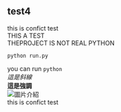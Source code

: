 ## test4
this is confict test <br/>
THIS A TEST</br>
THEPROJECT IS NOT REAL PYTHON
```
python run.py
```
you can run ``python`` <br/>
*這是斜線* <br/>
__這是強調__<br/>
![圖片介紹](https://avatars.githubusercontent.com) </br>
this is confict test
